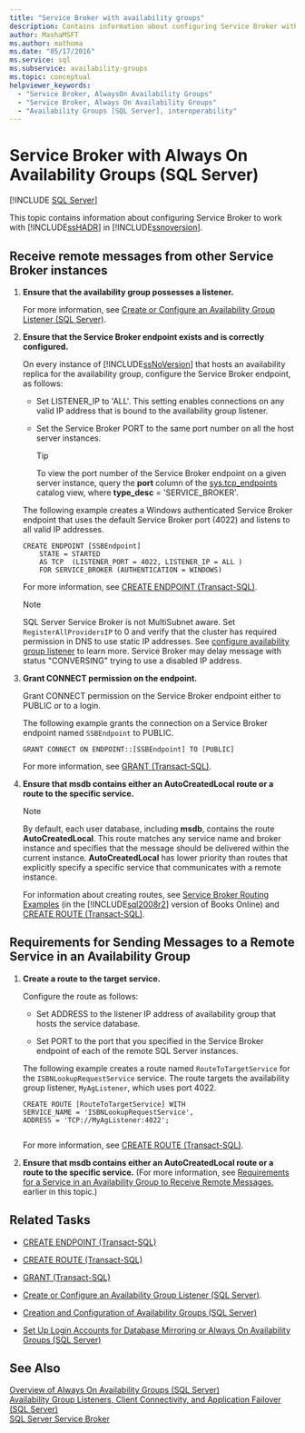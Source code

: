 ```yaml
---
title: "Service Broker with availability groups"
description: Contains information about configuring Service Broker with SQL Server Always On availability groups.
author: MashaMSFT
ms.author: mathoma
ms.date: "05/17/2016"
ms.service: sql
ms.subservice: availability-groups
ms.topic: conceptual
helpviewer_keywords:
  - "Service Broker, AlwaysOn Availability Groups"
  - "Service Broker, Always On Availability Groups"
  - "Availability Groups [SQL Server], interoperability"
---
```

# Service Broker with Always On Availability Groups (SQL Server)
[!INCLUDE [SQL Server](../../../includes/applies-to-version/sqlserver.md)]

  This topic contains information about configuring Service Broker to work with [!INCLUDE[ssHADR](../../../includes/sshadr-md.md)] in [!INCLUDE[ssnoversion](../../../includes/ssnoversion-md.md)].  
  
  
##  <a name="ReceiveRemoteMessages"></a> Receive remote messages from other Service Broker instances  
  
1.  **Ensure that the availability group possesses a listener.**  
  
     For more information, see [Create or Configure an Availability Group Listener &#40;SQL Server&#41;](../../../database-engine/availability-groups/windows/create-or-configure-an-availability-group-listener-sql-server.md).  
  
2.  **Ensure that the Service Broker endpoint exists and is correctly configured.**  
  
     On every instance of [!INCLUDE[ssNoVersion](../../../includes/ssnoversion-md.md)] that hosts an availability replica for the availability group, configure the Service Broker endpoint, as follows:  
  
    -   Set LISTENER_IP to 'ALL'. This setting enables connections on any valid IP address that is bound to the availability group listener.  
  
    -   Set the Service Broker PORT to the same port number on all the host server instances.  
  
        > [!TIP]  
        >  To view the port number of the Service Broker endpoint on a given server instance, query the **port** column of the [sys.tcp_endpoints](../../../relational-databases/system-catalog-views/sys-tcp-endpoints-transact-sql.md) catalog view, where **type_desc** = 'SERVICE_BROKER'.  
  
     The following example creates a Windows authenticated Service Broker endpoint that uses the default Service Broker port (4022) and listens to all valid IP addresses.  
  
    ```  
    CREATE ENDPOINT [SSBEndpoint]  
        STATE = STARTED  
        AS TCP  (LISTENER_PORT = 4022, LISTENER_IP = ALL )  
        FOR SERVICE_BROKER (AUTHENTICATION = WINDOWS)  
    ```  
  
     For more information, see [CREATE ENDPOINT &#40;Transact-SQL&#41;](../../../t-sql/statements/create-endpoint-transact-sql.md).  

    > [!NOTE]  
    > SQL Server Service Broker is not MultiSubnet aware. Set `RegisterAllProvidersIP` to 0 and verify that the cluster has required permission in DNS to use static IP addresses. See [configure availability group listener](create-or-configure-an-availability-group-listener-sql-server.md) to learn more. Service Broker may delay message with status "CONVERSING" trying to use a disabled IP address.

3.  **Grant CONNECT permission on the endpoint.**  
  
     Grant CONNECT permission on the Service Broker endpoint either to PUBLIC or to a login.  
  
     The following example grants the connection on a Service Broker endpoint named `SSBEndpoint` to PUBLIC.  
  
    ```  
    GRANT CONNECT ON ENDPOINT::[SSBEndpoint] TO [PUBLIC]  
    ```  
  
     For more information, see [GRANT &#40;Transact-SQL&#41;](../../../t-sql/statements/grant-transact-sql.md).  
  
4.  **Ensure that msdb contains either an AutoCreatedLocal route or a route to the specific service.**  
  
    > [!NOTE]  
    >  By default, each user database, including **msdb**, contains the route **AutoCreatedLocal**. This route matches any service name and broker instance and specifies that the message should be delivered within the current instance. **AutoCreatedLocal** has lower priority than routes that explicitly specify a specific service that communicates with a remote instance.  
  
     For information about creating routes, see [Service Broker Routing Examples](https://msdn.microsoft.com/library/ms166090\(SQL.105\).aspx) (in the [!INCLUDE[sql2008r2](../../../includes/sql2008r2-md.md)] version of Books Online) and [CREATE ROUTE &#40;Transact-SQL&#41;](../../../t-sql/statements/create-route-transact-sql.md).  
  
##  <a name="SendRemoteMessages"></a> Requirements for Sending Messages to a Remote Service in an Availability Group  
  
1.  **Create a route to the target service.**  
  
     Configure the route as follows:  
  
    -   Set ADDRESS to the listener IP address of availability group that hosts the service database.  
  
    -   Set PORT to the port that you specified in the Service Broker endpoint of each of the remote SQL Server instances.  
  
     The following example creates a route named `RouteToTargetService` for the `ISBNLookupRequestService` service. The route targets the availability group listener, `MyAgListener`, which uses port 4022.  
  
    ```  
    CREATE ROUTE [RouteToTargetService] WITH   
    SERVICE_NAME = 'ISBNLookupRequestService',   
    ADDRESS = 'TCP://MyAgListener:4022';  
  
    ```  
  
     For more information, see [CREATE ROUTE &#40;Transact-SQL&#41;](../../../t-sql/statements/create-route-transact-sql.md).  
  
2.  **Ensure that msdb contains either an AutoCreatedLocal route or a route to the specific service.** (For more information, see [Requirements for a Service in an Availability Group to Receive Remote Messages](#ReceiveRemoteMessages), earlier in this topic.)  
  
##  <a name="RelatedTasks"></a> Related Tasks  
  
-   [CREATE ENDPOINT &#40;Transact-SQL&#41;](../../../t-sql/statements/create-endpoint-transact-sql.md)  
  
-   [CREATE ROUTE &#40;Transact-SQL&#41;](../../../t-sql/statements/create-route-transact-sql.md)  
  
-   [GRANT &#40;Transact-SQL&#41;](../../../t-sql/statements/grant-transact-sql.md)  
  
-   [Create or Configure an Availability Group Listener &#40;SQL Server&#41;](../../../database-engine/availability-groups/windows/create-or-configure-an-availability-group-listener-sql-server.md).  
  
-   [Creation and Configuration of Availability Groups &#40;SQL Server&#41;](../../../database-engine/availability-groups/windows/creation-and-configuration-of-availability-groups-sql-server.md)  
  
-   [Set Up Login Accounts for Database Mirroring or Always On Availability Groups &#40;SQL Server&#41;](../../../database-engine/database-mirroring/set-up-login-accounts-database-mirroring-always-on-availability.md)  
  
## See Also  
 [Overview of Always On Availability Groups &#40;SQL Server&#41;](../../../database-engine/availability-groups/windows/overview-of-always-on-availability-groups-sql-server.md)   
 [Availability Group Listeners, Client Connectivity, and Application Failover &#40;SQL Server&#41;](../../../database-engine/availability-groups/windows/listeners-client-connectivity-application-failover.md)   
 [SQL Server Service Broker](../../../database-engine/configure-windows/sql-server-service-broker.md)  
  
  
